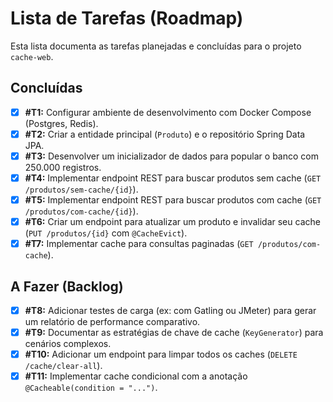# Lista de Tarefas (Roadmap)

Esta lista documenta as tarefas planejadas e concluídas para o projeto `cache-web`.

## Concluídas

- [x] **#T1:** Configurar ambiente de desenvolvimento com Docker Compose (Postgres, Redis).
- [x] **#T2:** Criar a entidade principal (`Produto`) e o repositório Spring Data JPA.
- [x] **#T3:** Desenvolver um inicializador de dados para popular o banco com 250.000 registros.
- [x] **#T4:** Implementar endpoint REST para buscar produtos sem cache (`GET /produtos/sem-cache/{id}`).
- [x] **#T5:** Implementar endpoint REST para buscar produtos com cache (`GET /produtos/com-cache/{id}`).
- [x] **#T6:** Criar um endpoint para atualizar um produto e invalidar seu cache (`PUT /produtos/{id}` com `@CacheEvict`).
- [x] **#T7:** Implementar cache para consultas paginadas (`GET /produtos/com-cache`).

## A Fazer (Backlog)

- [x] **#T8:** Adicionar testes de carga (ex: com Gatling ou JMeter) para gerar um relatório de performance comparativo.
- [x] **#T9:** Documentar as estratégias de chave de cache (`KeyGenerator`) para cenários complexos.
- [x] **#T10:** Adicionar um endpoint para limpar todos os caches (`DELETE /cache/clear-all`).
- [x] **#T11:** Implementar cache condicional com a anotação `@Cacheable(condition = "...")`.
